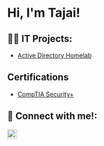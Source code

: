 <h1>Hi, I'm Tajai! </h1>

<h2>👨‍💻 IT Projects:</h2>

  - [Active Directory Homelab](https://github.com/TJD48/LABURL)

<h2> Certifications </h2>

- [CompTIA Security+](https://imgur.com/a/DkOB4m1)


<h2> 🤳 Connect with me!:</h2>

[<img align="left" alt="TajaiJones | LinkedIn" width="22px" src="https://cdn.jsdelivr.net/npm/simple-icons@v3/icons/linkedin.svg" />][linkedin]

[linkedin]: https://www.linkedin.com/in/tajai-jones-2b24b1204/

<!---
Here are some ideas to get you started:

- 🔭 I’m currently working on ...
- 🌱 I’m currently learning ...
- 👯 I’m looking to collaborate on ...
- 🤔 I’m looking for help with ...
- 💬 Ask me about ...
- 📫 How to reach me: ...
- 😄 Pronouns: ...
- ⚡ Fun fact: ...
-->
